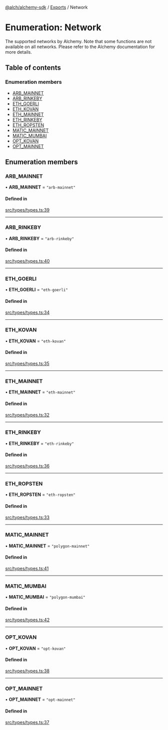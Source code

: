 [@alch/alchemy-sdk](../README.md) / [Exports](../modules.md) / Network

# Enumeration: Network

The supported networks by Alchemy. Note that some functions are not available
on all networks. Please refer to the Alchemy documentation for more details.

## Table of contents

### Enumeration members

- [ARB\_MAINNET](Network.md#arb_mainnet)
- [ARB\_RINKEBY](Network.md#arb_rinkeby)
- [ETH\_GOERLI](Network.md#eth_goerli)
- [ETH\_KOVAN](Network.md#eth_kovan)
- [ETH\_MAINNET](Network.md#eth_mainnet)
- [ETH\_RINKEBY](Network.md#eth_rinkeby)
- [ETH\_ROPSTEN](Network.md#eth_ropsten)
- [MATIC\_MAINNET](Network.md#matic_mainnet)
- [MATIC\_MUMBAI](Network.md#matic_mumbai)
- [OPT\_KOVAN](Network.md#opt_kovan)
- [OPT\_MAINNET](Network.md#opt_mainnet)

## Enumeration members

### ARB\_MAINNET

• **ARB\_MAINNET** = `"arb-mainnet"`

#### Defined in

[src/types/types.ts:39](https://github.com/alchemyplatform/alchemy-sdk-js/blob/9fe1224/src/types/types.ts#L39)

___

### ARB\_RINKEBY

• **ARB\_RINKEBY** = `"arb-rinkeby"`

#### Defined in

[src/types/types.ts:40](https://github.com/alchemyplatform/alchemy-sdk-js/blob/9fe1224/src/types/types.ts#L40)

___

### ETH\_GOERLI

• **ETH\_GOERLI** = `"eth-goerli"`

#### Defined in

[src/types/types.ts:34](https://github.com/alchemyplatform/alchemy-sdk-js/blob/9fe1224/src/types/types.ts#L34)

___

### ETH\_KOVAN

• **ETH\_KOVAN** = `"eth-kovan"`

#### Defined in

[src/types/types.ts:35](https://github.com/alchemyplatform/alchemy-sdk-js/blob/9fe1224/src/types/types.ts#L35)

___

### ETH\_MAINNET

• **ETH\_MAINNET** = `"eth-mainnet"`

#### Defined in

[src/types/types.ts:32](https://github.com/alchemyplatform/alchemy-sdk-js/blob/9fe1224/src/types/types.ts#L32)

___

### ETH\_RINKEBY

• **ETH\_RINKEBY** = `"eth-rinkeby"`

#### Defined in

[src/types/types.ts:36](https://github.com/alchemyplatform/alchemy-sdk-js/blob/9fe1224/src/types/types.ts#L36)

___

### ETH\_ROPSTEN

• **ETH\_ROPSTEN** = `"eth-ropsten"`

#### Defined in

[src/types/types.ts:33](https://github.com/alchemyplatform/alchemy-sdk-js/blob/9fe1224/src/types/types.ts#L33)

___

### MATIC\_MAINNET

• **MATIC\_MAINNET** = `"polygon-mainnet"`

#### Defined in

[src/types/types.ts:41](https://github.com/alchemyplatform/alchemy-sdk-js/blob/9fe1224/src/types/types.ts#L41)

___

### MATIC\_MUMBAI

• **MATIC\_MUMBAI** = `"polygon-mumbai"`

#### Defined in

[src/types/types.ts:42](https://github.com/alchemyplatform/alchemy-sdk-js/blob/9fe1224/src/types/types.ts#L42)

___

### OPT\_KOVAN

• **OPT\_KOVAN** = `"opt-kovan"`

#### Defined in

[src/types/types.ts:38](https://github.com/alchemyplatform/alchemy-sdk-js/blob/9fe1224/src/types/types.ts#L38)

___

### OPT\_MAINNET

• **OPT\_MAINNET** = `"opt-mainnet"`

#### Defined in

[src/types/types.ts:37](https://github.com/alchemyplatform/alchemy-sdk-js/blob/9fe1224/src/types/types.ts#L37)

